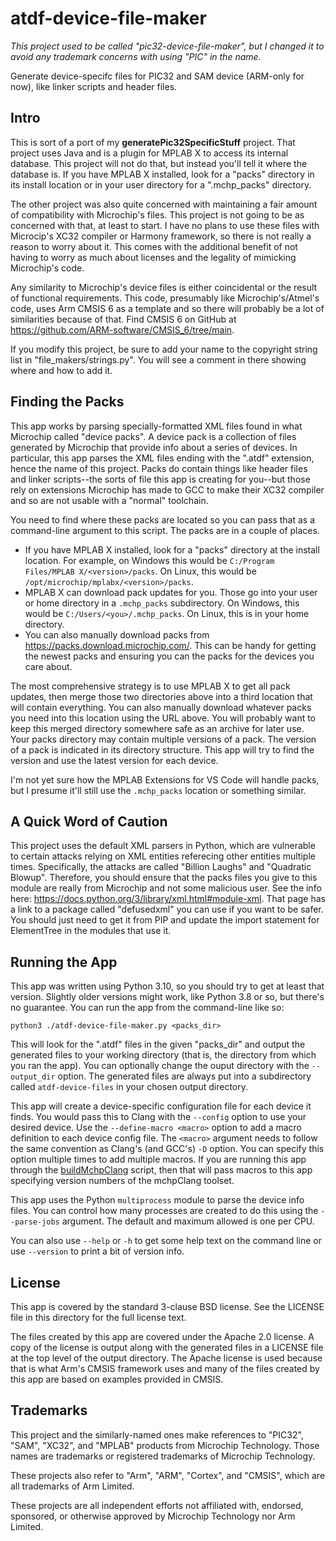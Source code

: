 # atdf-device-file-maker
_This project used to be called "pic32-device-file-maker", but I changed it to avoid any trademark
concerns with using "PIC" in the name._

Generate device-specifc files for PIC32 and SAM device (ARM-only for now), like linker scripts
and header files.

## Intro
This is sort of a port of my **generatePic32SpecificStuff** project. That project uses Java and
is a plugin for MPLAB X to access its internal database. This project will not do that, but instead
you'll tell it where the database is. If you have MPLAB X installed, look for a "packs"
directory in its install location or in your user directory for a ".mchp_packs" directory.

The other project was also quite concerned with maintaining a fair amount of compatibility with
Microchip's files. This project is not going to be as concerned with that, at least to start. I
have no plans to use these files with Microcip's XC32 compiler or Harmony framework, so there is
not really a reason to worry about it. This comes with the additional benefit of not having to worry
as much about licenses and the legality of mimicking Microchip's code.

Any similarity to Microchip's device files is either coincidental or the result of functional
requirements. This code, presumably like Microchip's/Atmel's code, uses Arm CMSIS 6 as a template
and so there will probably be a lot of similarities because of that. Find CMSIS 6 on GitHub at
https://github.com/ARM-software/CMSIS_6/tree/main.

If you modify this project, be sure to add your name to the copyright string list in 
"file_makers/strings.py". You will see a comment in there showing where and how to add it.

## Finding the Packs
This app works by parsing specially-formatted XML files found in what Microchip called "device packs".
A device pack is a collection of files generated by Microchip that provide info about a series of
devices. In particular, this app parses the XML files ending with the ".atdf" extension, hence the
name of this project. Packs do contain things like header files and linker scripts--the sorts of file
this app is creating for  you--but those rely on extensions Microchip has made to GCC to make their
XC32 compiler and so are not usable with a "normal" toolchain.

You need to find where these packs are located so you can pass that as a command-line argument to
this script. The packs are in a couple of places.

- If you have MPLAB X installed, look for a "packs" directory at the install location. For example,
on Windows this would be `C:/Program Files/MPLAB X/<version>/packs`. On Linux, this would be
`/opt/microchip/mplabx/<version>/packs`.
- MPLAB X can download pack updates for you. Those go into your user or home directory in a 
`.mchp_packs` subdirectory. On Windows, this would be `C:/Users/<you>/.mchp_packs`. On Linux, this
is in your home directory.
- You can also manually download packs from https://packs.download.microchip.com/. This can be handy
for getting the newest packs and ensuring you can the packs for the devices you care about.

The most comprehensive strategy is to use MPLAB X to get all pack updates, then merge those two
directories above into a third location that will contain everything. You can also manually download
whatever packs you need into this location using the URL above. You will probably want to keep this
merged directory somewhere safe as an archive for later use. Your packs directory may contain multiple
versions of a pack. The version of a pack is indicated in its directory structure. This app will try
to find the version and use the latest version for each device.

I'm not yet sure how the MPLAB Extensions for VS Code will handle packs, but I presume it'll still
use the `.mchp_packs` location or something similar.

## A Quick Word of Caution
This project uses the default XML parsers in Python, which are vulnerable to certain attacks
relying on XML entities referecing other entities multiple times. Specifically, the attacks are
called "Billion Laughs" and "Quadratic Blowup". Therefore, you should ensure that the packs files
you give to this module are really from Microchip and not some malicious user. See the info here:
https://docs.python.org/3/library/xml.html#module-xml. That page has a link to a package called
"defusedxml" you can use if you want to be safer. You should just need to get it from PIP and
update the import statement for ElementTree in the modules that use it.

## Running the App
This app was written using Python 3.10, so you should try to get at least that version. Slightly
older versions might work, like Python 3.8 or so, but there's no guarantee. You can run the app
from the command-line like so:

`python3 ./atdf-device-file-maker.py <packs_dir>`

This will look for the ".atdf" files in the given "packs_dir" and output the generated files to
your working directory (that is, the directory from which you ran the app). You can optionally change
the ouput directory with the `--output_dir` option. The generated files are always put into a
subdirectory called `atdf-device-files` in your chosen output directory.

This app will create a device-specific configuration file for each device it finds. You would pass
this to Clang with the `--config` option to use your desired device. Use the `--define-macro <macro>`
option to add a macro definition to each device config file. The `<macro>` argument needs to follow
the same convention as Clang's (and GCC's) `-D` option. You can specify this option multiple times
to add multiple macros. If you are running this app through the [buildMchpClang](https://github.com/jdeguire/buildMchpClang)
script, then that will pass macros to this app specifying version numbers of the mchpClang toolset.

This app uses the Python `multiprocess` module to parse the device info files. You can control how
many processes are created to do this using the `--parse-jobs` argument. The default and maximum
allowed is one per CPU.

You can also use `--help` or `-h` to get some help text on the command line or use `--version` to
print a bit of version info.

## License
This app is covered by the standard 3-clause BSD license. See the LICENSE file in this directory
for the full license text.

The files created by this app are covered under the Apache 2.0 license. A copy of the license is
output along with the generated files in a LICENSE file at the top level of the output directory.
The Apache license is used because that is what Arm's CMSIS framework uses and many of the files
created by this app are based on examples provided in CMSIS.

## Trademarks
This project and the similarly-named ones make references to "PIC32", "SAM", "XC32", and "MPLAB"
products from Microchip Technology. Those names are trademarks or registered trademarks of Microchip
Technology.

These projects also refer to "Arm", "ARM", "Cortex", and "CMSIS", which are all trademarks of Arm
Limited.

These projects are all independent efforts not affiliated with, endorsed, sponsored, or otherwise
approved by Microchip Technology nor Arm Limited.
